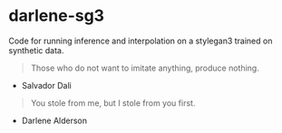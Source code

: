 # darlene-sg3
Code for running inference and interpolation on a stylegan3 trained on synthetic data.

> Those who do not want to imitate anything, produce nothing.
- Salvador Dali

> You stole from me, but I stole from you first.
- Darlene Alderson
